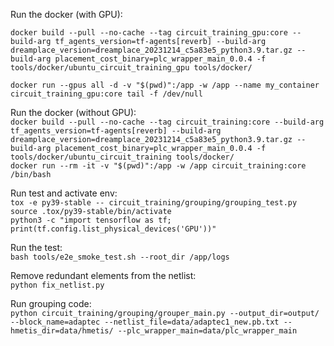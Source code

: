 Run the docker (with GPU):  

``` docker build --pull --no-cache --tag circuit_training_gpu:core --build-arg tf_agents_version=tf-agents[reverb] --build-arg dreamplace_version=dreamplace_20231214_c5a83e5_python3.9.tar.gz --build-arg placement_cost_binary=plc_wrapper_main_0.0.4 -f tools/docker/ubuntu_circuit_training_gpu tools/docker/ ``` 

``` docker run --gpus all -d -v "$(pwd)":/app -w /app --name my_container circuit_training_gpu:core tail -f /dev/null ```  


Run the docker (without GPU):  
``` docker build --pull --no-cache --tag circuit_training:core --build-arg tf_agents_version=tf-agents[reverb] --build-arg dreamplace_version=dreamplace_20231214_c5a83e5_python3.9.tar.gz --build-arg placement_cost_binary=plc_wrapper_main_0.0.4 -f tools/docker/ubuntu_circuit_training tools/docker/ ```  
``` docker run --rm -it -v "$(pwd)":/app -w /app circuit_training:core /bin/bash ```  

Run test and activate env:  
``` tox -e py39-stable -- circuit_training/grouping/grouping_test.py ```
``` source .tox/py39-stable/bin/activate ```  
``` python3 -c "import tensorflow as tf; print(tf.config.list_physical_devices('GPU'))" ```


Run the test:  
``` bash tools/e2e_smoke_test.sh --root_dir /app/logs ```  

Remove redundant elements from the netlist:  
``` python fix_netlist.py ```  

Run grouping code:  
``` python circuit_training/grouping/grouper_main.py --output_dir=output/ --block_name=adaptec --netlist_file=data/adaptec1_new.pb.txt --hmetis_dir=data/hmetis/ --plc_wrapper_main=data/plc_wrapper_main ```  
